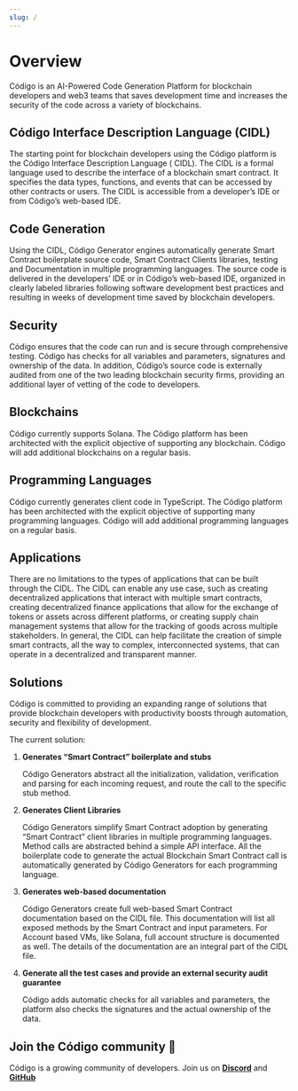 ```yaml
--- 
slug: /
---
```


# Overview

Código is an AI-Powered Code Generation Platform for blockchain developers and web3 teams that saves development time
and increases the security of the code across a variety of blockchains.

## Código Interface Description Language (CIDL)

The starting point for blockchain developers using the Código platform is the Código Interface Description Language (
CIDL). The CIDL is a formal language used to describe the interface of a blockchain smart contract. It specifies the
data types, functions, and events that can be accessed by other contracts or users. The CIDL is accessible from a
developer’s IDE or from Código’s web-based IDE.

## Code Generation

Using the CIDL, Código Generator engines automatically generate Smart Contract boilerplate source code, Smart Contract
Clients libraries, testing and Documentation in multiple programming languages. The source code is delivered in the
developers’ IDE or in Código’s web-based IDE, organized in clearly labeled libraries following software development best
practices and resulting in weeks of development time saved by blockchain developers.

## Security

Código ensures that the code can run and is secure through comprehensive testing. Código has checks for all variables
and parameters, signatures and ownership of the data. In addition, Código’s source code is externally audited from one
of the two leading blockchain security firms, providing an additional layer of vetting of the code to developers.

## Blockchains

Código currently supports Solana. The Código platform has been architected with the explicit objective of supporting any
blockchain. Código will add additional blockchains on a regular basis.

## Programming Languages

Código currently generates client code in TypeScript. The Código platform has been architected with the explicit
objective of supporting many programming languages. Código will add additional programming languages on a regular basis.

## Applications

There are no limitations to the types of applications that can be built through the CIDL. The CIDL can enable any use
case, such as creating decentralized applications that interact with multiple smart contracts, creating decentralized
finance applications that allow for the exchange of tokens or assets across different platforms, or creating supply
chain management systems that allow for the tracking of goods across multiple stakeholders. In general, the CIDL can
help facilitate the creation of simple smart contracts, all the way to complex, interconnected systems, that can operate
in a decentralized and transparent manner.

## Solutions

Código is committed to providing an expanding range of solutions that provide blockchain developers with productivity
boosts through automation, security and flexibility of development.

The current solution:

1. **Generates “Smart Contract” boilerplate and stubs**

   Código Generators abstract all the initialization, validation, verification and parsing for each incoming request,
   and route the call to the specific stub method.

2. **Generates Client Libraries**

   Código Generators simplify Smart Contract adoption by generating “Smart Contract” client libraries in multiple
   programming languages. Method calls are abstracted behind a simple API interface. All the boilerplate code to
   generate the actual Blockchain Smart Contract call is automatically generated by Código Generators for each
   programming language.

3. **Generates web-based documentation**

   Código Generators create full web-based Smart Contract documentation based on the CIDL file. This documentation will
   list all exposed methods by the Smart Contract and input parameters. For Account based VMs, like Solana, full account
   structure is documented as well. The details of the documentation are an integral part of the CIDL file.

4. **Generate all the test cases and provide an external security audit guarantee**

   Código adds automatic checks for all variables and parameters, the platform also checks the signatures and the actual
   ownership of the data.

## Join the Código community 💚

Código is a growing community of developers. Join us on
**[Discord](https://discord.gg/8XHQGS832k)**
and **[GitHub](https://github.com/Codigo-io)**
